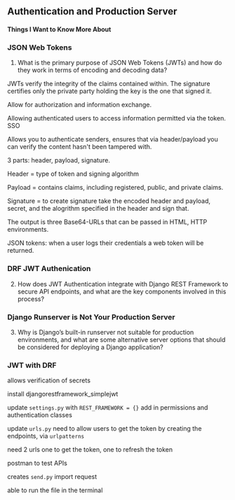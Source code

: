 ## Authentication and Production Server

#### Things I Want to Know More About


### JSON Web Tokens

1. What is the primary purpose of JSON Web Tokens (JWTs) and how do they work in terms of encoding and decoding data?

JWTs verify the integrity of the claims contained within. The signature certifies only the private party holding the key is the one that signed it. 

Allow for authorization and information exchange. 

Allowing authenticated users to access information permitted via the token. SSO 

Allows you to authenticate senders, ensures that via header/payload you can verify the content hasn't been tampered with. 

3 parts: header, payload, signature.

  Header = type of token and signing algorithm

  Payload = contains claims, including registered, public, and private claims. 

  Signature = to create signature take the encoded header and payload, secret, and the alogrithm specified in the header and sign that. 

The output is three Base64-URLs that can be passed in HTML, HTTP environments. 

JSON tokens: when a user logs their credentials a web token will be returned. 

### DRF JWT Authenication

2. How does JWT Authentication integrate with Django REST Framework to secure API endpoints, and what are the key components involved in this process?

### Django Runserver is Not Your Production Server

3. Why is Django’s built-in runserver not suitable for production environments, and what are some alternative server options that should be considered for deploying a Django application?

### JWT with DRF

allows verification of secrets

install djangorestframework_simplejwt

update `settings.py` with `REST_FRAMEWORK = {}` add in permissions and authentication classes

update `urls.py` need to allow users to get the token by creating the endpoints, via `urlpatterns` 

need 2 urls one to get the token, one to refresh the token

postman to test APIs

creates `send.py` import request

able to run the file in the terminal





